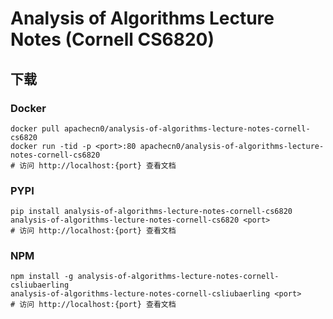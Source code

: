 # Analysis of Algorithms  Lecture Notes (Cornell CS6820)

## 下载

### Docker

```
docker pull apachecn0/analysis-of-algorithms-lecture-notes-cornell-cs6820
docker run -tid -p <port>:80 apachecn0/analysis-of-algorithms-lecture-notes-cornell-cs6820
# 访问 http://localhost:{port} 查看文档
```

### PYPI

```
pip install analysis-of-algorithms-lecture-notes-cornell-cs6820
analysis-of-algorithms-lecture-notes-cornell-cs6820 <port>
# 访问 http://localhost:{port} 查看文档
```

### NPM

```
npm install -g analysis-of-algorithms-lecture-notes-cornell-csliubaerling
analysis-of-algorithms-lecture-notes-cornell-csliubaerling <port>
# 访问 http://localhost:{port} 查看文档
```